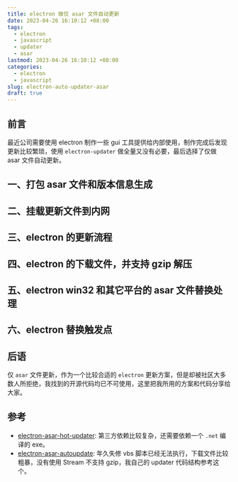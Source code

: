```yaml
---
title: electron 做仅 asar 文件自动更新
date: 2023-04-26 16:10:12 +08:00
tags:
  - electron
  - javascript
  - updater
  - asar
lastmod: 2023-04-26 16:10:12 +08:00
categories:
  - electron
  - javascript
slug: electron-auto-updater-asar
draft: true
---
```


## 前言

最近公司需要使用 electron 制作一些 gui 工具提供给内部使用，制作完成后发现更新比较繁琐，使用 `electron-updater` 做全量又没有必要，最后选择了仅做 asar 文件自动更新。

<!--more-->

## 一、打包 asar 文件和版本信息生成

## 二、挂载更新文件到内网

## 三、electron 的更新流程

## 四、electron 的下载文件，并支持 gzip 解压

## 五、electron win32 和其它平台的 asar 文件替换处理

## 六、electron 替换触发点

## 后语

仅 `asar` 文件更新，作为一个比较合适的 `electron` 更新方案，但是却被社区大多数人所拒绝，我找到的开源代码均已不可使用，这里把我所用的方案和代码分享给大家。

## 参考

- [electron-asar-hot-updater](https://github.com/yansenlei/electron-asar-hot-updater/blob/master/README-CN.md): 第三方依赖比较复杂，还需要依赖一个 `.net` 编译的 exe。
- [electron-asar-autoupdate](https://github.com/Milesssssss/electron-asar-autoupdate): 年久失修 vbs 脚本已经无法执行，下载文件比较粗暴，没有使用 Stream 不支持 gzip，我自己的 updater 代码结构参考这个。
